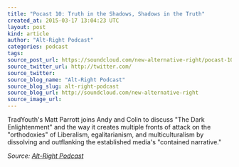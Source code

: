 ```yaml
---
title: "Pocast 10: Truth in the Shadows, Shadows in the Truth"
created_at: 2015-03-17 13:04:23 UTC
layout: post
kind: article
author: "Alt-Right Podcast"
categories: podcast
tags: 
source_post_url: https://soundcloud.com/new-alternative-right/pocast-10-truth-in-the-shadows-shadows-in-the-truth
source_twitter_url: http://twitter.com/
source_twitter: 
source_blog_name: "Alt-Right Podcast"
source_blog_slug: alt-right-podcast
source_blog_url: http://soundcloud.com/new-alternative-right
source_image_url: 
---
```

TradYouth's Matt Parrott joins Andy and Colin to discuss "The Dark Enlightenment" and the way it creates multiple fronts of attack on the "orthodoxies" of Liberalism, egalitarianism, and multiculturalism by dissolving and outflanking the established media's "contained narrative."<div class="">
    <i>Source: <a href="http://soundcloud.com/new-alternative-right">Alt-Right Podcast</a></i>
</div>
